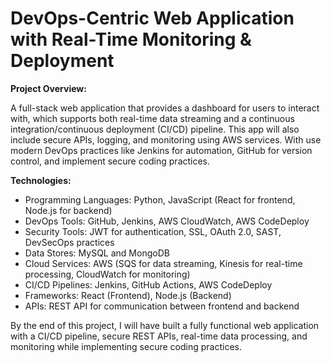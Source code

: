 # DevOps-Centric Web Application with Real-Time Monitoring & Deployment

**Project Overview:**

A full-stack web application that provides a dashboard for users to interact with, which supports both real-time data streaming and a continuous integration/continuous deployment (CI/CD) pipeline. This app will also include secure APIs, logging, and monitoring using AWS services. With use modern DevOps practices like Jenkins for automation, GitHub for version control, and implement secure coding practices.



**Technologies:**


- Programming Languages: Python, JavaScript (React for frontend, Node.js for backend)
- DevOps Tools: GitHub, Jenkins, AWS CloudWatch, AWS CodeDeploy
- Security Tools: JWT for authentication, SSL, OAuth 2.0, SAST, DevSecOps practices
- Data Stores: MySQL and MongoDB
- Cloud Services: AWS (SQS for data streaming, Kinesis for real-time processing, CloudWatch for monitoring)
- CI/CD Pipelines: Jenkins, GitHub Actions, AWS CodeDeploy
- Frameworks: React (Frontend), Node.js (Backend)
- APIs: REST API for communication between frontend and backend








By the end of this project, I will have built a fully functional web application with a CI/CD pipeline, secure REST APIs, real-time data processing, and monitoring while implementing secure coding practices. 